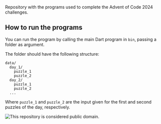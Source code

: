 Repository with the programs used to complete the Advent of Code 2024 challenges.

## How to run the programs

You can run the program by calling the main Dart program in `bin`, passing a
folder as argument.

The folder should have the following structure:

```
data/
  day_1/
    puzzle_1
	puzzle_2
  day_2/
    puzzle_1
	puzzle_2
  ...
```

Where `puzzle_1` and `puzzle_2` are the input given for the first and second
puzzles of the day, respectively.

![This repository is considered public domain.](http://mirrors.creativecommons.org/presskit/buttons/88x31/svg/cc-zero.svg)
